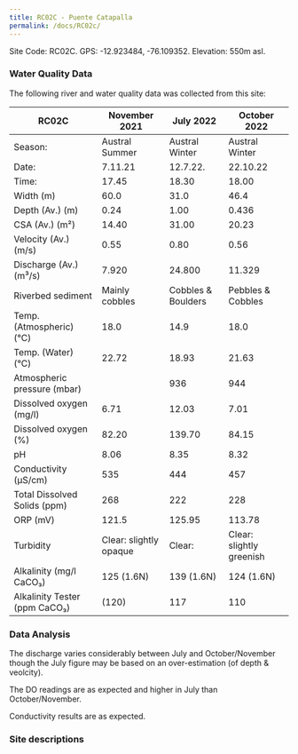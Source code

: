 ```yaml
---
title: RC02C - Puente Catapalla
permalink: /docs/RC02c/
---
```



Site Code: RC02C.  GPS: -12.923484, -76.109352. Elevation: 550m asl.


### Water Quality Data

The following river and water quality data was collected from this site:

|     RC02C                            |     November 2021             |     July 2022             |     October 2022                |
|--------------------------------------|-------------------------------|---------------------------|---------------------------------|
|     Season:                          |     Austral Summer            |     Austral Winter        |     Austral Winter              |
|     Date:                            |     7.11.21                   |     12.7.22.              |     22.10.22                    |
|     Time:                            |     17.45                     |     18.30                 |     18.00                       |
|     Width (m)                        |     60.0                      |     31.0                  |     46.4                        |
|     Depth (Av.) (m)                  |     0.24                      |     1.00                  |     0.436                       |
|     CSA (Av.) (m²)                   |     14.40                     |     31.00                 |     20.23                       |
|     Velocity (Av.) (m/s)             |     0.55                      |     0.80                  |     0.56                        |
|     Discharge (Av.) (m³/s)           |     7.920                     |     24.800                |     11.329                      |
|     Riverbed sediment                |     Mainly cobbles            |     Cobbles & Boulders    |     Pebbles & Cobbles           |
|     Temp. (Atmospheric) (°C)         |     18.0                      |     14.9                  |     18.0                        |
|     Temp. (Water) (°C)               |     22.72                     |     18.93                 |     21.63                       |
|     Atmospheric pressure (mbar)      |                               |     936                   |     944                         |
|     Dissolved oxygen (mg/l)          |     6.71                      |     12.03                 |     7.01                        |
|     Dissolved oxygen (%)             |     82.20                     |     139.70                |     84.15                       |
|     pH                               |     8.06                      |     8.35                  |     8.32                        |
|     Conductivity (µS/cm)             |     535                       |     444                   |     457                         |
|     Total Dissolved Solids (ppm)     |     268                       |     222                   |     228                         |
|     ORP (mV)                         |     121.5                     |     125.95                |     113.78                      |
|     Turbidity                        |     Clear: slightly opaque    |     Clear:                |     Clear: slightly greenish    |
|     Alkalinity (mg/l CaCO₃)          |     125 (1.6N)                |     139 (1.6N)            |     124 (1.6N)                  |
|     Alkalinity Tester (ppm CaCO₃)    |     (120)                     |     117                   |     110                         |


### Data Analysis
The discharge varies considerably between July and October/November though the July figure may be based on an over-estimation (of depth & veolcity). 

The DO readings are as expected and higher in July than October/November.

Conductivity results are as expected.




### Site descriptions

